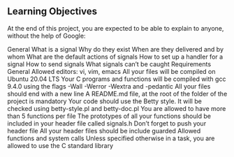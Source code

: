 ## Learning Objectives
At the end of this project, you are expected to be able to explain to anyone, without the help of Google:

General
What is a signal
Why do they exist
When are they delivered and by whom
What are the default actions of signals
How to set up a handler for a signal
How to send signals
What signals can’t be caught
Requirements
General
Allowed editors: vi, vim, emacs
All your files will be compiled on Ubuntu 20.04 LTS
Your C programs and functions will be compiled with gcc 9.4.0 using the flags -Wall -Werror -Wextra and -pedantic
All your files should end with a new line
A README.md file, at the root of the folder of the project is mandatory
Your code should use the Betty style. It will be checked using betty-style.pl and betty-doc.pl
You are allowed to have more than 5 functions per file
The prototypes of all your functions should be included in your header file called signals.h
Don’t forget to push your header file
All your header files should be include guarded
Allowed functions and system calls
Unless specified otherwise in a task, you are allowed to use the C standard library